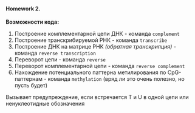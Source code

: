 #### Homework 2. 
**Возможности кода:**
1. Построение комплементарной цепи ДНК - команда `complement`
2. Построение транскрибируемой РНК - команда `transcribe`
3. Построение ДНК на матрице РНК *(обратная транскрипция)* - команда `reverse transcription`
4. Переворот цепи - команда `reverse`
5. Переворот комплементарной цепи - команда `reverse complement`
6. Нахождение потенциального паттерна метилирования по CpG-паттернам - команда `methylation` (вряд ли это очень полезно, но пусть будет)

Вызывает предупреждение, если встречается T и U в одной цепи или ненуклеотидные обозначения


